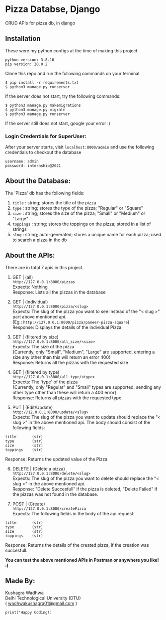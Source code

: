 # Pizza Databse, Django
CRUD APIs for pizza db, in django

## Installation
These were my python configs at the time of making this project:
```
python version: 3.8.10
pip version: 20.0.2
```
Clone this repo and run the following commands on your terminal:
```
$ pip install -r requirements.txt
$ python3 manage.py runserver
```
If the server does not start, try the following commands:
```
$ python3 manage.py makemigrations
$ python3 manage.py migrate
$ python3 manage.py runserver
```

If the server still does not start, google your error :)

### Login Credentials for SuperUser:
After your server starts, visit ```localhost:8000/admin``` and use the following credentials to checkout the database
```
username: admin
password: internship@2021
```


## About the Database:
The 'Pizza' db has the following fields:
1. ```title```  : string; stores the title of the pizza
2. ```type```   : string; stores the type of the pizza; "Regular" or "Square"
3. ```size```   : string; stores the size of the pizza; "Small" or "Medium" or "Large"
4. `toppings`   : string; stores the toppings on the pizza; stored in a list of strings
5. ```slug```   : string; auto-generated; stores a unique name for each pizza; used to search a pizza in the db

## About the APIs:
There are in total 7 apis in this project.

1. GET | (all)<br />
   ```http://127.0.0.1:8000/pizzas```<br />
Expects: Nothing<br />
Response: Lists all the pizzas in the database<br />

2. GET | (individual)<br />
```http://127.0.0.1:8000/pizza/<slug>```<br />
Expects: The slug of the pizza you want to see instead of the "< slug >" part above mentioned api.<br />
(Eg.: ```http://127.0.0.1:8000/pizza/paneer-pizza-square```)<br />
Response: Displays the details of the individual Pizza

3. GET | (filtered by size)<br />
```http://127.0.0.1:8000/all_size/<size>```<br />
Expects: The size of the pizza<br />
{Currently, only "Small", "Medium", "Large" are supported, entering a size any other than this will return an error 400}<br />
Response: Returns all the pizzas with the requested size

4. GET | (filtered by type)<br />
```http://127.0.0.1:8000/all_type/<type>```<br />
Expects: The 'type' of the pizza<br />
{Currently, only "Regular" and "Small" types are supported, sending any other type other than these will return a 400 error}<br />
Response: Returns all pizzas with the requested type

5. PUT | (Edit/Update)<br />
```http://12.0.0.1:8000/update/<slug>```<br />
Expects: The slug of the pizza you want to update should replace the "< slug >" in the above mentioned api. The body should consist of the following fields:
```
title       (str)
type        (str)
size        (str)
toppings    (str)
```
Response: Returns the updated value of the Pizza

6. DELETE | (Delete a pizza)<br />
```http://127.0.0.1:8000/delete/<slug>```<br />
Expects: The slug of the pizza you want to delete should replace the "< slug >" in the above mentioned api.<br />
Response: "Delete Succesfull" if the pizza is deleted, "Delete Failed" if the pizzas was not found in the database.

7. POST | (Create)<br />
```http://127.0.0.1:8000/createPizza```<br />
Expects: The following fields in the body of the api request:
```
title       (str)
type        (str)
size        (str)
toppings    (str)
```
Response: Returns the details of the created pizza, if the creation was succesfull. 


<b>You can test the above mentioned APIs in Postman or anywhere you like! :) </b>

## Made By: 

Kushagra Wadhwa<br />
Delhi Technological University (DTU)<br />
( wadhwakushagra01@gmail.com )<br />

```print("Happy Coding!)```

